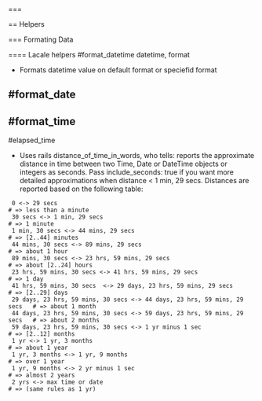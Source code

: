 ===

== Helpers

=== Formating Data

==== Lacale helpers
  #format_datetime datetime, format
   - Formats datetime value on default format or speciefid format

  #format_date
   - 

  #format_time
   - 

  #elapsed_time
   - Uses rails distance_of_time_in_words, who tells: reports the approximate distance in time between two Time, Date or DateTime objects or integers as seconds. Pass include_seconds: true if you want more detailed approximations when distance < 1 min, 29 secs. Distances are reported based on the following table:
   ```
    0 <-> 29 secs                                                             # => less than a minute
    30 secs <-> 1 min, 29 secs                                                # => 1 minute
    1 min, 30 secs <-> 44 mins, 29 secs                                       # => [2..44] minutes
    44 mins, 30 secs <-> 89 mins, 29 secs                                     # => about 1 hour
    89 mins, 30 secs <-> 23 hrs, 59 mins, 29 secs                             # => about [2..24] hours
    23 hrs, 59 mins, 30 secs <-> 41 hrs, 59 mins, 29 secs                     # => 1 day
    41 hrs, 59 mins, 30 secs  <-> 29 days, 23 hrs, 59 mins, 29 secs           # => [2..29] days
    29 days, 23 hrs, 59 mins, 30 secs <-> 44 days, 23 hrs, 59 mins, 29 secs   # => about 1 month
    44 days, 23 hrs, 59 mins, 30 secs <-> 59 days, 23 hrs, 59 mins, 29 secs   # => about 2 months
    59 days, 23 hrs, 59 mins, 30 secs <-> 1 yr minus 1 sec                    # => [2..12] months
    1 yr <-> 1 yr, 3 months                                                   # => about 1 year
    1 yr, 3 months <-> 1 yr, 9 months                                         # => over 1 year
    1 yr, 9 months <-> 2 yr minus 1 sec                                       # => almost 2 years
    2 yrs <-> max time or date                                                # => (same rules as 1 yr)
  ```
